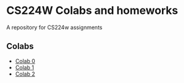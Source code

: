 # CS224W Colabs and homeworks

A repository for CS224w assignments

## Colabs

- [Colab 0](./CS224W_Colab_0.ipynb)
- [Colab 1](./CS224W_Colab_1.ipynb)
- [Colab 2](./CS224W_Colab_2.ipynb)
